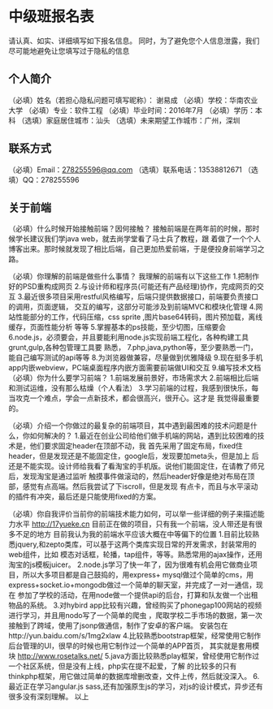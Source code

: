 # 中级班报名表

请认真、如实、详细填写如下报名信息。
同时，为了避免您个人信息泄露，我们尽可能地避免让您填写过于隐私的信息

## 个人简介

（必填）姓名（若担心隐私问题可填写昵称）： 谢易成
（必填）学校：华南农业大学
（必填）专业：软件工程
（必填）毕业时间：2016年7月
（必填）学历：本科
（选填）家庭居住城市：汕头
（选填）未来期望工作城市：广州，深圳

## 联系方式

（必填）Email：278255596@qq.com
（选填）联系电话：13538812671
（选填）QQ：278255596

## 关于前端

（必填）什么时候开始接触前端？因何接触？
   接触前端是在两年前的时候，那时候学长建议我们学java web，就去尚学堂看了马士兵了教程，跟
着做了一个个人博客出来。那时候就发现了相比后端，自己更加热爱前端，于是便投身前端学习之路。

（必填）你理解的前端是做些什么事情？
   我理解的前端有以下这些工作
   1.把制作好的PSD重构成网页
   2.与设计师和程序员(可能还有产品经理)协作，完成网页的交互
   3.最近很多项目采用restful风格编写，后端只提供数据接口，前端要负责接口的调用，页面逻辑，
   交互的编写，这部分可能涉及到前端MVC和模块化管理
   4.网站性能部分的工作，代码压缩，css sprite ,图片base64转码，图片预加载，离线缓存，页面性能分析
   等等
   5.掌握基本的ps技能，至少切图，压缩要会
   6.node.js，必须要会，并且要能利用node.js实现前端工程化，各种构建工具grunt,gulp,各种包管理工具要
   熟悉，
   7.php,java,python等，至少要熟悉一门，能自己编写测试的api等等
   8.为浏览器做兼容，尽量做到优雅降级
   9.现在挺多手机app内嵌webview，PC端桌面程序内嵌方面需要前端做UI和交互
   9.编写技术文档
（必填）你为什么要学习前端？
   1.前端发展前景好，市场需求大
   2.前端相比后端和测试运维，没有那么枯燥（个人看法）
   3.学习前端的过程，我感到很快乐，每当攻克一个难点，学会一点新技术，都会很高兴，很开心。这才是
   我觉得最重要的。

（必填）介绍一个你做过的最复杂的前端项目，其中遇到最困难的技术问题是什么，你如何解决的？
   1.最近在创业公司给他们做手机端的网站，遇到比较困难的技术是，他们要求固定header在顶部不动，我
   首先采用了固定布局，fixed住header，但是发现还是不能固定住，google后，发现要加meta头，但是加上
   后还是不能实现。设计师给我看了看淘宝的手机版。说他们能固定住，在请教了师兄后，发现淘宝是通过监听
   触摸事件做滚动的，然后header好像是绝对布局在顶部，感觉有点高端。然后我尝试了下iscroll，但是发现
   有点卡，而且与水平滚动的插件有冲突，最后还是只能使用fixed的方案。

（必填）你自我评价当前你的前端技术能力如何，可以举一些详细的例子来描述能力水平
   http://17yueke.cn 目前正在做的项目，只有我一个前端，没人带还是有很多不足的地方 
   目前我认为我的前端水平应该大概在中等偏下的位置
   1.目前比较熟悉jquery,和zepto类库，可以基于这两个类库实现日常的开发需求，封装常用的web组件，比如
   模态对话框，轮播，tap组件，等等。熟悉常用的ajax操作，还用淘宝的js模板juicer。
   2.node.js学习了快一年了，因为很难有机会用它做商业项目，所以大多项目都是自己鼓捣的，用express+
   mysql做过个简单的cms，用express+socket.io+mongodb做过一个简单的聊天室，并完成了一对一通信，现在
   参加了学校的活动，在用node做一个提供api的后台，打算和队友做一个出租物品的系统。
   3.对hybird app比较有兴趣，曾经购买了phonegap100网站的视频进行学习，并且用nodo写了一个简单的爬虫
   ，爬取学校二手市场的数据，第一次接触到了跨域，使用了jsonp做通信，制作了安卓的客户端。
   安装包在http://yun.baidu.com/s/1mg2xlaw
   4.比较熟悉bootstrap框架，经常使用它制作后台管理的UI，很早的时候也用它制作过一个简单的APP首页，
   其实就是套用模块 http://www.rosetalks.net/
   5.java方面比较熟悉play框架，曾经使用它制作过一个社区系统，但是没有上线，php实在提不起爱，了解
   的比较多的只有thinkphp框架，用它做过简单的数据库增删改查，文件上传，然后就没深入。
   6.最近正在学习angular.js sass,还有加强原生js的学习，对js的设计模式，异步还有很多没有深刻理解。
   以上

